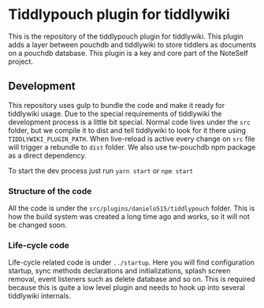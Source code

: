 # Tiddlypouch plugin for tiddlywiki
This is the repository of the tiddlypouch plugin for tiddlywiki.
This plugin adds a layer between pouchdb and tiddlywiki to store tiddlers as documents on a pouchdb database.
This plugin is a key and core part of the NoteSelf project.

## Development
This repository uses gulp to bundle the code and make it ready for tiddlywiki usage.
Due to the special requirements of tiddlywiki the development process is a little bit special.
Normal code lives under the `src` folder, but we compile it to dist and tell tiddlywiki to look for it there using `TIDDLYWIKI_PLUGIN_PATH`. When live-reload is active every change on `src` file will trigger a rebundle to `dist` folder.
We also use tw-pouchdb npm package as a direct dependency.

To start the dev process just run `yarn start` or `npm start`

### Structure of the code
All the code is under the `src/plugins/danielo515/tiddlypouch` folder.
This is how the build system was created a long time ago and works, so it will not be changed soon.

### Life-cycle code
Life-cycle related code is under `../startup`.
Here you will find configuration startup, sync methods declarations and initializations, splash screen removal, event listeners such as delete
database and so on.
This is required because this is quite a low level plugin and needs to hook up into several tiddlywiki internals.
